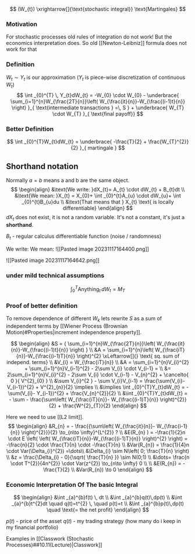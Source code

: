 
$$
(W_{t}) \xrightarrow[]{\text{stochastic integral}} \text{Martingales}
$$
### Motivation
For stochastic processes old rules of integration do not work! But the economics interpretation does. So old [[Newton-Leibniz]] formula does not work for that

### Definition
$W_{t} \sim Y_{t}$ is our approximation ($Y_{t}$ is piece-wise discretization of continuous $W_{t}$)
$$
\int _{0}^{T} \, Y_{t}dW_{t} = -W_{0} \cdot W_{0} - \underbrace{ \sum_{i=1}^{n}W_{\frac{2T}{n}}\left( W_{\frac{it}{n}}-W_{\frac{(i-1)t}{n}} \right) }_{ \text{intermediate transactions } =\, S   }  + \underbrace{ W_{T} \cdot W_{T} }_{ \text{final payoff}}
$$

### Better Definition
$$
\int _{0}^{T}W_{t}dW_{t} = \underbrace{ -\frac{T}{2} + \frac{W_{T}^{2}}{2} }_{ martingale }
$$
## Shorthand notation
Normally $a=b$ means a and b are the same object.
$$
\begin{align}
&\text{We write: }dX_{t}= A_{t} \cdot dW_{t} + B_{t}dt \\
&\text{We mean: }X_{t} = X_{0}+ \int _{0}^{t}A_{u} \cdot dW_{u}+ \int _{0}^{t}B_{u}du  \\
&\text{That means that } X_{t} \text{ is locally differentiable}
\end{align}
$$
$dX_{t}$ does not exist, it is not a random variable. It's not a constant, it's just a **shorthand**.

$B_{t}$ - regular calculus differentiable function (noise / randomness)

We write:                                                          We mean: 
![[Pasted image 20231117164400.png]]

![[Pasted image 20231117164642.png]]

### under mild technical assumptions
$$
\int _{0}^{T}\text{Anything}_{t} \, dW_{t} = M_{T}
$$



### Proof of better definition
To remove dependence of different $W_{k}$ lets rewrite $S$ as a sum of independent terms by [[Wiener Process (Brownian Motion)#Properties|increment independence property]]. 

$$
\begin{align}
&S = { \sum_{i=1}^{n}W_{\frac{2T}{n}}\left( W_{\frac{it}{n}}-W_{\frac{(i-1)t}{n}} \right) } \\
&A = \sum_{i=1}^{n}\left( W_{\frac{iT}{n}}-W_{\frac{(i-1)T}{n}} \right)^{2} \xLeftarrow[]{} \text{ sq. sum of independ. terms} \\
&V_{i} =  W_{\frac{iT}{n}} \\
&A = \sum_{i=1}^{n}V_{i}^{2} + \sum_{i=1}^{n}V_{i-1}^{2} - 2\sum V_{i} \cdot V_{i-1} =  \\
&= 2\sum_{i=1}^{n}V_{i}^{2} - 2\sum V_{i} \cdot V_{i-1} - V_{n}^{2} + \cancelto{ 0 }{ V^{2}_{0} } \\
&\sum V_{i}^{2 } - \sum V_{i}V_{i-1} = \frac{\sum(V_{i}-V_{i-1})^{2} + V^{2}_{n}}{2} \implies \\
&\implies \int _{0}^{T}Y_{t}dW_{t} = - \sum(V_{i}- Y_{i-1})^{2} + \frac{V_{n}^{2}}{2}  \\
&\int _{0}^{T}Y_{t}dW_{t} = - \sum - \frac{\sum\left( W_{\frac{iT}{n}}- W_{\frac{(i-1)T}{n}} \right)^{2}}{2} + \frac{W^{2}_{T}}{2}
\end{align}
$$

Here we need to use [[L2 limit]].
$$
\begin{align}
&R_{n} = - \frac{{\sum\left( W_{\frac{it}{n}}- W_{\frac{i-1}{n}} \right)^{2}}}{2} \to_{n\to \infty}^{L^{2}} ? \\
&E(R_{n} ) = -\frac{1}{2}n \cdot E \left( \left( W_{\frac{iT}{n}}-W_{\frac{(i-1)T}{n}} \right)^{2} \right) = -\frac{n}{2} \cdot \frac{T}{n} \cdot -\frac{T}{n} \\
&Var(R_{n}) = \frac{1}{4}n \cdot Var(\Delta_{i}^{2}) =\dots\\
&\Delta_{i} \sim N\left( 0; \frac{T}{n} \right) \\
&z = \frac{\Delta_{i} - 0}{\sqrt{ \frac{T}{n} }} \sim N(0;1) \\
&\dots= \frac{n \cdot T^{2}}{4n^{2}} \cdot Var(z^{2}) \to_{n\to \infty} 0 \\ \\
&E(R_{n}) = -\frac{T}{2} \\
&Var(R_{n}) \to 0
\end{align}
$$



### Economic Interpretation Of The basic Integral
$$
\begin{align}
&\int _{a}^{b}f(t) \, dt  \\
&\int _{a}^{b}q(t)\,dp(t)   \\
&\int _{a}^{b}t^{2}dt  \quad q(t)=t^{2} \, \quad p(t)=t \\
&\int _{a}^{b}p(t)\,dp(t)  \quad \text{= the net profit}
\end{align}
$$

$p(t)$ - price of the asset
$q(t)$ - my trading strategy (how many do i keep in my financial portfolio)

Examples in [[Classwork (Stochastic Processes)##10.11(Lecture)|Classwork]]

